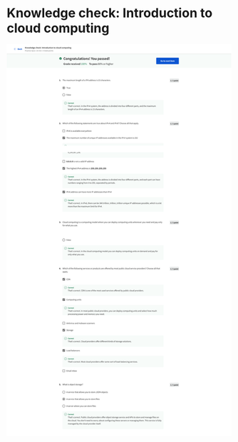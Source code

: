 # Knowledge check: Introduction to cloud computing

![screencapture-coursera-org-learn-the-full-stack-quiz-A4HFS-knowledge-check-introduction-to-cloud-computing-view-attempt-2023-02-12-08_06_02.png](Knowledge%20check%20Introduction%20to%20cloud%20computing%20970de897c046457f9b00d168b9e1c80c/screencapture-coursera-org-learn-the-full-stack-quiz-A4HFS-knowledge-check-introduction-to-cloud-computing-view-attempt-2023-02-12-08_06_02.png)